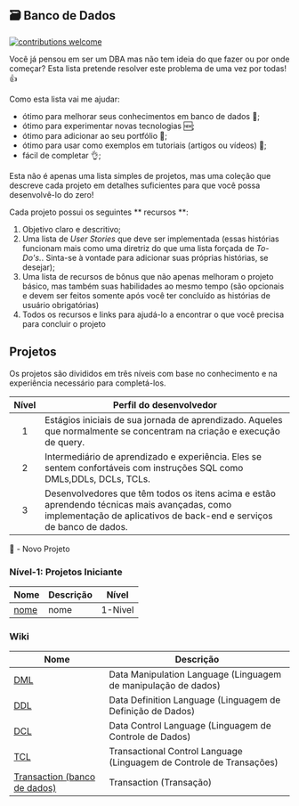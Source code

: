 ## 🗃️ Banco de Dados

[![contributions welcome](https://img.shields.io/badge/contributions-welcome-brightgreen.svg?style=flat)](./CONTRIBUTING.md)

Você já pensou em ser um DBA mas não tem ideia do que fazer ou por onde começar? 
Esta lista pretende resolver este problema de uma vez por todas! 👍

Como esta lista vai me ajudar:

- ótimo para melhorar seus conhecimentos em banco de dados :muscle:;
- ótimo para experimentar novas tecnologias 🆕;
- ótimo para adicionar ao seu portfólio 📁;
- ótimo para usar como exemplos em tutoriais (artigos ou vídeos) :page_with_curl:;
- fácil de completar :ok_hand:;

Esta não é apenas uma lista simples de projetos, mas uma coleção que descreve cada projeto em detalhes suficientes para que você possa desenvolvê-lo do zero!

Cada projeto possui os seguintes ** recursos **:

1. Objetivo claro e descritivo;
2. Uma lista de _User Stories_ que deve ser implementada (essas histórias funcionam mais como uma diretriz do que uma lista forçada de _To-Do's._. Sinta-se à vontade para adicionar suas próprias histórias, se desejar);
3. Uma lista de recursos de bônus que não apenas melhoram o projeto básico, mas também suas habilidades ao mesmo tempo (são opcionais e devem ser feitos somente após você ter concluído as histórias de usuário obrigatórias)
4. Todos os recursos e links para ajudá-lo a encontrar o que você precisa para concluir o projeto

## Projetos

Os projetos são divididos em três níveis com base no conhecimento e na experiência
necessário para completá-los.

| Nível | Perfil do desenvolvedor                                                                                                                                             |
| :--:  | --------------------------------------------------------------------------------------------------------------------------------------------------------------------|
|  1    | Estágios iniciais de sua jornada de aprendizado. Aqueles que normalmente se concentram na criação e execução de query.       |
|  2    | Intermediário de aprendizado e experiência. Eles se sentem confortáveis com instruções SQL como DMLs,DDLs, DCLs, TCLs.                 |
|  3    | Desenvolvedores que têm todos os itens acima e estão aprendendo técnicas mais avançadas, como implementação de aplicativos de back-end e serviços de banco de dados.|

🌟 - Novo Projeto

### Nível-1: Projetos Iniciante

| Nome                                                                              | Descrição                                                  | Nível      |
| --------------------------------------------------------------------------------- | ---------------------------------------------------------- | ---------- |
| [nome](./Projetos/1-Nivel/nome.md)                                                | nome                                                       | 1-Nivel    |

### Wiki

| Nome                                                                                              | Descrição                                                            |
| ------------------------------------------------------------------------------------------------- | ---------------------------------------------------------------------|
| [DML](https://pt.wikipedia.org/wiki/Linguagem_de_manipula%C3%A7%C3%A3o_de_dados)                  | Data Manipulation Language (Linguagem de manipulação de dados)       |
| [DDL](https://pt.wikipedia.org/wiki/Linguagem_de_defini%C3%A7%C3%A3o_de_dados)                    | Data Definition Language (Linguagem de Definição de Dados)           |
| [DCL](https://pt.wikipedia.org/wiki/Linguagem_de_controle_de_dados)                               | Data Control Language (Linguagem de Controle de Dados)               |
| [TCL](https://pt.wikipedia.org/wiki/Linguagem_de_manipula%C3%A7%C3%A3o_de_dados)                  | Transactional Control Language (Linguagem de Controle de Transações) |
| [Transaction (banco de dados)](https://pt.wikipedia.org/wiki/Transa%C3%A7%C3%A3o_(banco_de_dados))| Transaction (Transação)                                              |


